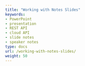 ```yaml
---
title: "Working with Notes Slides"
keywords:
- PowerPoint
- presentation
- REST API
- cloud API
- slide notes
- speaker notes
type: docs
url: /working-with-notes-slides/
weight: 50
---
```

